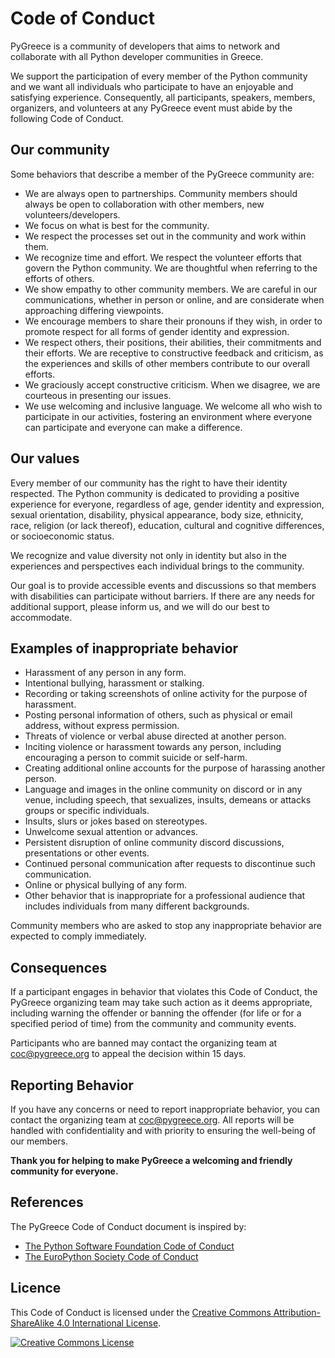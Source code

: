 # Code of Conduct

PyGreece is a community of developers that aims to network and collaborate with all Python
developer communities in Greece.

We support the participation of every member of the Python community and we want all
individuals who participate to have an enjoyable and satisfying experience. Consequently,
all participants, speakers, members, organizers, and volunteers at any PyGreece event must
abide by the following Code of Conduct.

## Our community

Some behaviors that describe a member of the PyGreece community are:

- We are always open to partnerships. Community members should always be open to
    collaboration with other members, new volunteers/developers.
- We focus on what is best for the community.
- We respect the processes set out in the community and work within them.
- We recognize time and effort. We respect the volunteer efforts that govern the Python
    community. We are thoughtful when referring to the efforts of others.
- We show empathy to other community members. We are careful in our communications,
    whether in person or online, and are considerate when approaching differing
    viewpoints.
- We encourage members to share their pronouns if they wish, in order to promote respect
    for all forms of gender identity and expression.
- We respect others, their positions, their abilities, their commitments and their
    efforts. We are receptive to constructive feedback and criticism, as the experiences
    and skills of other members contribute to our overall efforts.
- We graciously accept constructive criticism. When we disagree, we are courteous in
    presenting our issues.
- We use welcoming and inclusive language. We welcome all who wish to participate in our
    activities, fostering an environment where everyone can participate and everyone can
    make a difference.

## Our values

Every member of our community has the right to have their identity respected. The Python
community is dedicated to providing a positive experience for everyone, regardless of age,
gender identity and expression, sexual orientation, disability, physical appearance, body
size, ethnicity, race, religion (or lack thereof), education, cultural and cognitive
differences, or socioeconomic status.

We recognize and value diversity not only in identity but also in the experiences and
perspectives each individual brings to the community.

Our goal is to provide accessible events and discussions so that members with disabilities
can participate without barriers. If there are any needs for additional support, please
inform us, and we will do our best to accommodate.

## Examples of inappropriate behavior

- Harassment of any person in any form.
- Intentional bullying, harassment or stalking.
- Recording or taking screenshots of online activity for the purpose of harassment.
- Posting personal information of others, such as physical or email address, without
    express permission.
- Threats of violence or verbal abuse directed at another person.
- Inciting violence or harassment towards any person, including encouraging a person to
    commit suicide or self-harm.
- Creating additional online accounts for the purpose of harassing another person.
- Language and images in the online community on discord or in any venue, including
    speech, that sexualizes, insults, demeans or attacks groups or specific individuals.
- Insults, slurs or jokes based on stereotypes.
- Unwelcome sexual attention or advances.
- Persistent disruption of online community discord discussions, presentations or other
    events.
- Continued personal communication after requests to discontinue such communication.
- Online or physical bullying of any form.
- Other behavior that is inappropriate for a professional audience that includes
    individuals from many different backgrounds.

Community members who are asked to stop any inappropriate behavior are expected to comply
immediately.

## Consequences

If a participant engages in behavior that violates this Code of Conduct, the PyGreece
organizing team may take such action as it deems appropriate, including warning the
offender or banning the offender (for life or for a specified period of time) from the
community and community events.

Participants who are banned may contact the organizing team at
[coc@pygreece.org](mailto:coc@pygreece.org) to appeal the decision within 15 days.

## Reporting Behavior

If you have any concerns or need to report inappropriate behavior, you can contact the
organizing team at [coc@pygreece.org](mailto:coc@pygreece.org). All reports will be
handled with confidentiality and with priority to ensuring the well-being of our members.

**Thank you for helping to make PyGreece a welcoming and friendly community for
everyone.**

## References

The PyGreece Code of Conduct document is inspired by:

- [The Python Software Foundation Code of Conduct](https://policies.python.org/python.org/code-of-conduct)
- [The EuroPython Society Code of Conduct](https://www.europython-society.org/coc/)

## Licence

This Code of Conduct is licensed under the
[Creative Commons Attribution-ShareAlike 4.0 International License](https://creativecommons.org/licenses/by-sa/4.0/).

[![Creative Commons License](https://licensebuttons.net/l/by-sa/3.0/88x31.png)](http://creativecommons.org/licenses/by-sa/4.0/)
